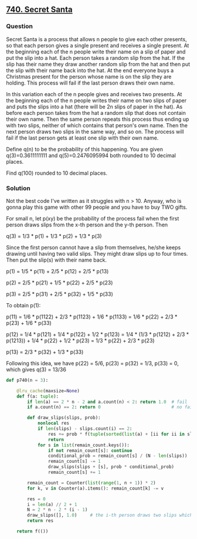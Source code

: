 ## **[740. Secret Santa](https://projecteuler.net/problem=740)**

### Question
Secret Santa is a process that allows n people to give each other presents, so that each person gives a single present and receives a single present. At the beginning each of the n people write their name on a slip of paper and put the slip into a hat. Each person takes a random slip from the hat. If the slip has their name they draw another random slip from the hat and then put the slip with their name back into the hat. At the end everyone buys a Christmas present for the person whose name is on the slip they are holding. This process will fail if the last person draws their own name.

In this variation each of the n people gives and receives two presents. At the beginning each of the n people writes their name on two slips of paper and puts the slips into a hat (there will be 2n slips of paper in the hat). As before each person takes from the hat a random slip that does not contain their own name. Then the same person repeats this process thus ending up with two slips, neither of which contains that person's own name. Then the next person draws two slips in the same way, and so on. The process will fail if the last person gets at least one slip with their own name.

Define q(n) to be the probability of this happening. You are given q(3)=0.3611111111 and q(5)=0.2476095994 both rounded to 10 decimal places.

Find q(100) rounded to 10 decimal places.

### Solution

Not the best code I've written as it struggles with n > 10. Anyway, who is gonna play this game with other 99 people and you have to buy TWO gifts.

For small n, let p(xy) be the probability of the process fail when the first person draws slips from the x-th person and the y-th person. Then 

q(3) = 1/3 * p(1) + 1/3 * p(2) + 1/3 * p(3)

Since the first person cannot have a slip from themselves, he/she keeps drawing until having two valid slips. They might draw slips up to four times. Then put the slip(s) with their name back.

p(1) = 1/5 * p(11) + 2/5 * p(12) + 2/5 * p(13)

p(2) = 2/5 * p(21) + 1/5 * p(22) + 2/5 * p(23)

p(3) = 2/5 * p(31) + 2/5 * p(32) + 1/5 * p(33)

To obtain p(1): 

p(11) = 1/6 * p(1122) + 2/3 * p(1123) + 1/6 * p(1133) = 1/6 * p(22) + 2/3 * p(23) + 1/6 * p(33) 

p(12) = 1/4 * p(121) + 1/4 * p(122) + 1/2 * p(123) = 1/4 * (1/3 * p(1212) + 2/3 * p(1213)) + 1/4 * p(22) + 1/2 * p(23) = 1/3 * p(22) + 2/3 * p(23)

p(13) = 2/3 * p(32) + 1/3 * p(33)

Following this idea, we have p(22) = 5/6, p(23) = p(32) = 1/3, p(33) = 0, which gives q(3) = 13/36

```python
def p740(n = 3):

    @lru_cache(maxsize=None)
    def f(a: tuple):
        if len(a) == 2 * n - 2 and a.count(n) < 2: return 1.0  # fail
        if a.count(n) == 2: return 0                           # no fail

        def draw_slips(slips, prob):
            nonlocal res
            if len(slips) - slips.count(i) == 2:
                res += prob * f(tuple(sorted(list(a) + [ii for ii in slips if ii != i])))
                return
            for s in list(remain_count.keys()):
                if not remain_count[s]: continue
                conditional_prob = remain_count[s] / (N - len(slips))
                remain_count[s] -= 1
                draw_slips(slips + [s], prob * conditional_prob)
                remain_count[s] += 1

        remain_count = Counter(list(range(1, n + 1)) * 2)
        for k, v in Counter(a).items(): remain_count[k] -= v

        res = 0
        i = len(a) // 2 + 1
        N = 2 * n - 2 * (i - 1)
        draw_slips([], 1.0)     # the i-th person draws two slips which cannot be i
        return res

    return f(())
```


